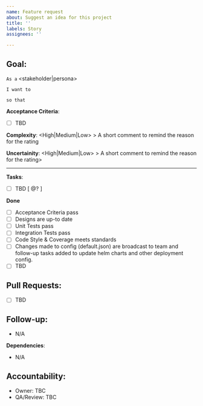 ```yaml
---
name: Feature request
about: Suggest an idea for this project
title: ''
labels: Story 
assignees: ''

---
```


## **Goal**:
`As a` <stakeholder|persona>

`I want to` <action>
  
`so that` <reason> 

**Acceptance Criteria**:
- [ ] TBD

**Complexity**: <High|Medium|Low> > A short comment to remind the reason for the rating

**Uncertainity**: <High|Medium|Low> > A short comment to remind the reason for the rating>

---

**Tasks**:
- [ ] TBD [ @? ]

**Done**
- [ ] Acceptance Criteria pass
- [ ] Designs are up-to date
- [ ] Unit Tests pass
- [ ] Integration Tests pass
- [ ] Code Style & Coverage meets standards
- [ ] Changes made to config (default.json) are broadcast to team and follow-up tasks added to update helm charts and other deployment config.
- [ ] TBD

## **Pull Requests**:
- [ ] TBD

## **Follow-up**:
- N/A

**Dependencies**:
- N/A

## **Accountability**:
- Owner: TBC
- QA/Review: TBC
